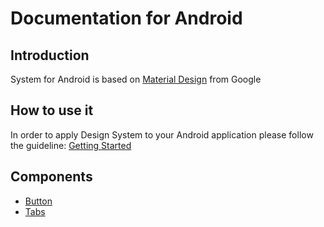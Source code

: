 # Documentation for Android

## Introduction

System for Android is based on [Material Design](https://material.io/) from Google

## How to use it

In order to apply Design System to your Android application please follow the guideline:
[Getting Started](./getting-started.md)

## Components

* [Button](./components/button.md)
* [Tabs](./components/tabs.md)

